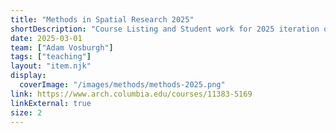 ```yaml
---
title: "Methods in Spatial Research 2025"
shortDescription: "Course Listing and Student work for 2025 iteration of course."
date: 2025-03-01
team: ["Adam Vosburgh"]
tags: ["teaching"]
layout: "item.njk"
display:
  coverImage: "/images/methods/methods-2025.png"
link: https://www.arch.columbia.edu/courses/11383-5169
linkExternal: true
size: 2
---
```

